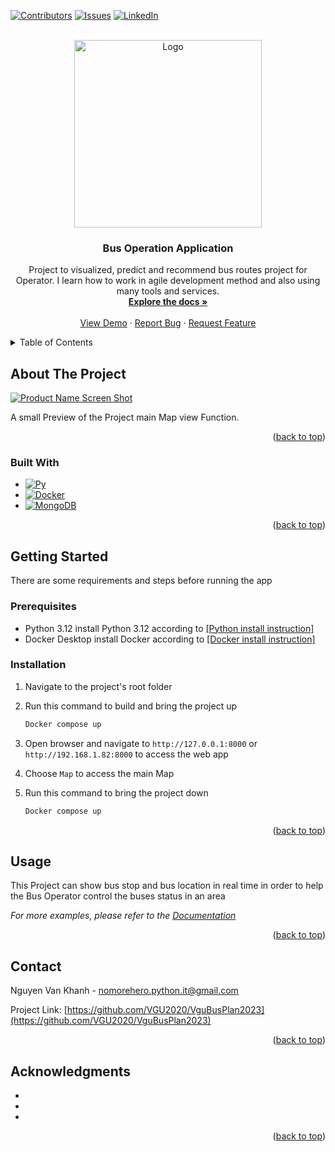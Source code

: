 <!-- Improved compatibility of back to top link: See: https://github.com/othneildrew/Best-README-Template/pull/73 -->

<a name="readme-top"></a>

<!--
*** Thanks for checking out the Best-README-Template. If you have a suggestion
*** that would make this better, please fork the repo and create a pull request
*** or simply open an issue with the tag "enhancement".
*** Don't forget to give the project a star!
*** Thanks again! Now go create something AMAZING! :D
-->

<!-- PROJECT SHIELDS -->
<!--
*** I'm using markdown "reference style" links for readability.
*** Reference links are enclosed in brackets [ ] instead of parentheses ( ).
*** See the bottom of this document for the declaration of the reference variables
*** for contributors-url, forks-url, etc. This is an optional, concise syntax you may use.
*** https://www.markdownguide.org/basic-syntax/#reference-style-links
-->

[![Contributors][contributors-shield]][contributors-url]
[![Issues][issues-shield]][issues-url]
[![LinkedIn][linkedin-shield]][linkedin-url]

<!-- PROJECT LOGO -->
<br />
<div align="center">
  <a href="https://github.com/VGU2020/VguBusPlan2023">
    <img src="https://png.pngtree.com/png-vector/20220912/ourmid/pngtree-high-detailed-bus-vector-png-image_6172563.png" alt="Logo" width="300" height="300">
  </a>

<h3 align="center">Bus Operation Application</h3>

  <p align="center">
    Project to visualized, predict and recommend bus routes project for Operator. I learn how to work in agile development method and also using many tools and services.
    <br />
    <a href="https://github.com/VGU2020/VguBusPlan2023"><strong>Explore the docs »</strong></a>
    <br />
    <br />
    <a href="https://github.com/VGU2020/VguBusPlan2023">View Demo</a>
    ·
    <a href="https://github.com/VGU2020/VguBusPlan2023/issues">Report Bug</a>
    ·
    <a href="https://github.com/VGU2020/VguBusPlan2023/issues">Request Feature</a>
  </p>
</div>

<!-- TABLE OF CONTENTS -->
<details>
  <summary>Table of Contents</summary>
  <ol>
    <li>
      <a href="#about-the-project">About The Project</a>
      <ul>
        <li><a href="#built-with">Built With</a></li>
      </ul>
    </li>
    <li>
      <a href="#getting-started">Getting Started</a>
      <ul>
        <li><a href="#prerequisites">Prerequisites</a></li>
        <li><a href="#installation">Installation</a></li>
      </ul>
    </li>
    <li><a href="#usage">Usage</a></li>
    <li><a href="#roadmap">Roadmap</a></li>
    <li><a href="#contributing">Contributing</a></li>
    <li><a href="#license">License</a></li>
    <li><a href="#contact">Contact</a></li>
    <li><a href="#acknowledgments">Acknowledgments</a></li>
  </ol>
</details>

<!-- ABOUT THE PROJECT -->

## About The Project

[![Product Name Screen Shot][product-screenshot]](https://example.com)

A small Preview of the Project main Map view Function.

<p align="right">(<a href="#readme-top">back to top</a>)</p>

### Built With

- [![Py][Python.js]][Py-url]
- [![Docker][Docker.js]][Docker-url]
- [![MongoDB][MongoDB.js]][MongoDB-url]

<p align="right">(<a href="#readme-top">back to top</a>)</p>

<!-- GETTING STARTED -->

## Getting Started

There are some requirements and steps before running the app

### Prerequisites

- Python 3.12
  install Python 3.12 according to [[Python install instruction]][Py-url-instruc]
- Docker Desktop
  install Docker according to [[Docker install instruction]][Docker-url-instruc]

### Installation

1. Navigate to the project's root folder
2. Run this command to build and bring the project up
   ```sh
   Docker compose up
   ```
3. Open browser and navigate to `http://127.0.0.1:8000` or `http://192.168.1.82:8000` to access the web app

4. Choose `Map` to access the main Map
5. Run this command to bring the project down
   ```sh
   Docker compose up
   ```

<p align="right">(<a href="#readme-top">back to top</a>)</p>

<!-- USAGE EXAMPLES -->

## Usage

This Project can show bus stop and bus location in real time in order to help the Bus Operator control the buses status in an area

_For more examples, please refer to the [Documentation](https://example.com)_

<p align="right">(<a href="#readme-top">back to top</a>)</p>

## Contact

Nguyen Van Khanh - nomorehero.python.it@gmail.com

Project Link: [https://github.com/VGU2020/VguBusPlan2023](https://github.com/VGU2020/VguBusPlan2023)

<p align="right">(<a href="#readme-top">back to top</a>)</p>

<!-- ACKNOWLEDGMENTS -->

## Acknowledgments

- []()
- []()
- []()

<p align="right">(<a href="#readme-top">back to top</a>)</p>

<!-- MARKDOWN LINKS & IMAGES -->
<!-- https://www.markdownguide.org/basic-syntax/#reference-style-links -->

[contributors-shield]: https://img.shields.io/github/contributors/VGU2020/VguBusPlan2023.svg?style=for-the-badge
[contributors-url]: https://github.com/github_username/repo_name/graphs/contributors
[issues-shield]: https://img.shields.io/github/issues/VGU2020/VguBusPlan2023.svg?style=for-the-badge
[issues-url]: https://github.com/VGU2020/VguBusPlan2023/issues
[linkedin-shield]: https://img.shields.io/badge/-LinkedIn-black.svg?style=for-the-badge&logo=linkedin&colorB=555
[linkedin-url]: https://www.linkedin.com/in/nguyen-van-khanh-262209269/
[product-screenshot]: https://i.ibb.co/Kbk8Gxx/Screenshot-2023-11-15-221002.png
[Python.js]: https://hackernoon.imgix.net/images/VyvcKdbWHbTaN3QzRCQQS7pXASq1-5w1t31z5.png
[Py-url]: https://www.python.org
[Py-url-instruc]: https://www.geeksforgeeks.org/how-to-install-python-on-windows/
[Docker.js]: https://upload.wikimedia.org/wikipedia/commons/thumb/4/4e/Docker_%28container_engine%29_logo.svg/2560px-Docker_%28container_engine%29_logo.svg.png
[Docker-url]: https://www.docker.com
[Docker-url-instruc]: https://docs.docker.com/desktop/install/windows-install/
[MongoDB.js]: https://webassets.mongodb.com/_com_assets/cms/mongodb_logo1-76twgcu2dm.png
[MongoDB-url]: https://www.mongodb.com
